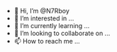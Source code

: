 - 👋 Hi, I’m @N7Rboy
- 👀 I’m interested in ...
- 🌱 I’m currently learning ...
- 💞️ I’m looking to collaborate on ...
- 📫 How to reach me ...

<!---
N7Rboy/N7Rboy is a ✨ special ✨ repository because its `README.md` (this file) appears on your GitHub profile.
You can click the Preview link to take a look at your changes.
--->
